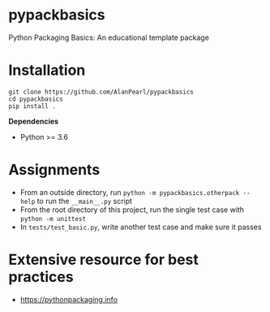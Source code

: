 # pypackbasics
Python Packaging Basics: An educational template package

# Installation
```
git clone https://github.com/AlanPearl/pypackbasics
cd pypackbasics
pip install .
```
**Dependencies**
- Python >= 3.6

# Assignments
- From an outside directory, run `python -m pypackbasics.otherpack --help` to run the `__main__.py` script
- From the root directory of this project, run the single test case with `python -m unittest`
- In `tests/test_basic.py`, write another test case and make sure it passes

# Extensive resource for best practices
- https://pythonpackaging.info
